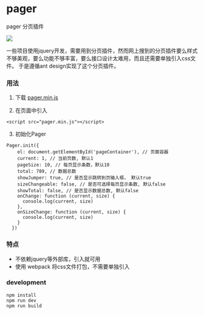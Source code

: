 # pager
pager 分页插件 

[![](https://img2018.cnblogs.com/blog/1150501/201903/1150501-20190312163535099-1532371672.png)](https://yeild.github.io/pager/demo.html)

  一些项目使用jquery开发，需要用到分页插件，然而网上搜到的分页插件要么样式不够美观，要么功能不够丰富，要么接口设计太难用，而且还需要单独引入css文件。 于是遵循ant design实现了这个分页插件。

### 用法

1. 下载 [pager.min.js](https://raw.githubusercontent.com/yeild/pager/master/dist/pager.min.js)

2.  在页面中引入
```
<script src="pager.min.js"></script>
```

3. 初始化Pager
```
Pager.init({
    el: document.getElementById('pageContainer'), // 页面容器
    current: 1, // 当前页数, 默认1
    pageSize: 10, // 每页显示条数，默认10
    total: 789, // 数据总数
    showJumper: true, // 是否显示跳转到页输入框， 默认true
    sizeChangeable: false, // 是否可选择每页显示条数, 默认false
    showTotal: false, // 是否显示数据总数, 默认false
    onChange: function (current, size) {
      console.log(current, size)
    },
    onSizeChange: function (current, size) {
      console.log(current, size)
    }
  })
```

### 特点
* 不依赖jquery等外部库，引入就可用
* 使用 webpack 将css文件打包，不需要单独引入

### development
```
npm install
npm run dev
npm run build
```

